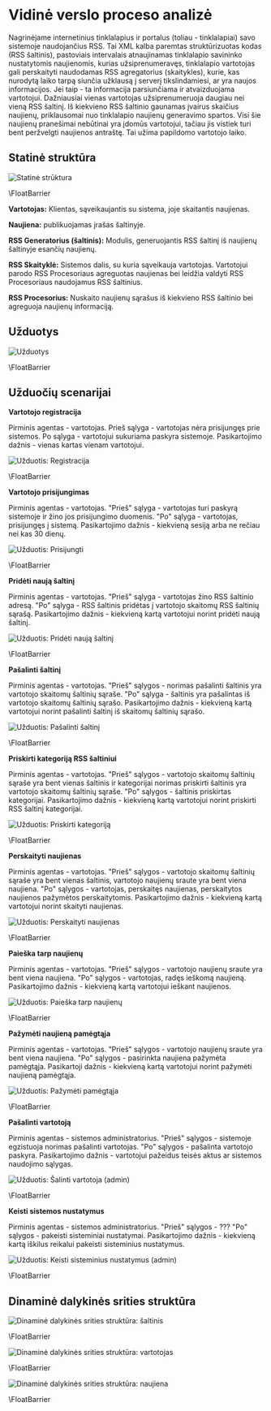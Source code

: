 # Vidinė verslo proceso analizė

Nagrinėjame internetinius tinklalapius ir portalus (toliau - tinklalapiai) savo
sistemoje naudojančius RSS. Tai XML kalba paremtas struktūrizuotas kodas (RSS
šaltinis), pastoviais intervalais atnaujinamas tinklalapio savininko
nustatytomis naujienomis, kurias užsiprenumeravęs, tinklalapio vartotojas gali
perskaityti naudodamas RSS agregatorius (skaitykles), kurie, kas nurodytą laiko
tarpą siunčia užklausą į serverį tikslindamiesi, ar yra naujos informacijos.
Jei taip - ta informacija parsiunčiama ir atvaizduojama vartotojui. Dažniausiai
vienas vartotojas užsiprenumeruoja daugiau nei vieną RSS šaltinį. Iš kiekvieno
RSS šaltinio gaunamas įvairus skaičius naujienų, priklausomai nuo tinklalapio
naujienų generavimo spartos. Visi šie naujienų pranešimai nebūtinai yra įdomūs
vartotojui, tačiau jis vistiek turi bent peržvelgti naujienos antraštę.  Tai
užima papildomo vartotojo laiko.

## Statinė struktūra

![Statinė strūktura](projektas/img/statine_struktura.png)

\FloatBarrier

**Vartotojas:** Klientas, sąveikaujantis su sistema, joje skaitantis naujienas.

**Naujiena:** publikuojamas įrašas šaltinyje.

**RSS Generatorius (šaltinis):** Modulis, generuojantis RSS šaltinį iš naujienų šaltinyje esančių naujienų.

**RSS Skaityklė:** Sistemos dalis, su kuria sąveikauja vartotojas. Vartotojui parodo RSS Procesoriaus agreguotas naujienas bei leidžia valdyti RSS Procesoriaus naudojamus RSS šaltinius.

**RSS Procesorius:** Nuskaito naujienų sąrašus iš kiekvieno RSS šaltinio bei agreguoja naujienų informaciją.

## Užduotys

![Užduotys](projektas/img/uzduotys.png)

\FloatBarrier

## Užduočių scenarijai

**Vartotojo registracija**

Pirminis agentas - vartotojas.
Prieš sąlyga - vartotojas nėra prisijungęs prie sistemos.
Po sąlyga - vartotojui sukuriama paskyra sistemoje.
Pasikartojimo dažnis - vienas kartas vienam vartotojui.

![Užduotis: Registracija](projektas/img/uzduotis_registracija.png)

\FloatBarrier

**Vartotojo prisijungimas**

Pirminis agentas - vartotojas.
"Prieš" sąlyga - vartotojas turi paskyrą sistemoje ir žino jos prisijungimo duomenis.
"Po" sąlyga - vartotojas, prisijungęs į sistemą.
Pasikartojimo dažnis - kiekvieną sesiją arba ne rečiau nei kas 30 dienų.

![Užduotis: Prisijungti](projektas/img/uzduotis_prisijungti.png)

\FloatBarrier

**Pridėti naują šaltinį**

Pirminis agentas - vartotojas.
"Prieš" sąlyga - vartotojas žino RSS šaltinio adresą.
"Po" sąlyga - RSS šaltinis pridėtas į vartotojo skaitomų RSS šaltinių sąrašą.
Pasikartojimo dažnis - kiekvieną kartą vartotojui norint pridėti naują šaltinį.

![Užduotis: Pridėti naują šaltinį](projektas/img/uzduotis_prideti_nauja_saltini.png)

\FloatBarrier

**Pašalinti šaltinį**

Pirminis agentas - vartotojas.
"Prieš" sąlygos - norimas pašalinti šaltinis yra vartotojo skaitomų šaltinių sąraše.
"Po" sąlyga - šaltinis yra pašalintas iš vartotojo skaitomų šaltinių sąrašo.
Pasikartojimo dažnis - kiekvieną kartą vartotojui norint pašalinti šaltinį iš skaitomų šaltinių sąrašo.

![Užduotis: Pašalinti šaltinį](projektas/img/uzduotis_pasalinti_saltini.png)

\FloatBarrier

**Priskirti kategoriją RSS šaltiniui**

Pirminis agentas - vartotojas.
"Prieš" sąlygos - vartotojo skaitomų šaltinių sąraše yra bent vienas šaltinis ir kategorijai norimas priskirti šaltinis yra vartotojo skaitomų šaltinių sąraše.
"Po" sąlygos - šaltinis priskirtas kategorijai.
Pasikartojimo dažnis - kiekvieną kartą vartotojui norint priskirti RSS šaltinį kategorijai.

![Užduotis: Priskirti kategoriją](projektas/img/uzduotis_priskirti_kategorija.png)

\FloatBarrier

**Perskaityti naujienas**

Pirminis agentas - vartotojas.
"Prieš" sąlygos - vartotojo skaitomų šaltinių sąraše yra bent vienas šaltinis, vartotojo naujienų sraute yra bent viena naujiena.
"Po" sąlygos - vartotojas, perskaitęs naujienas, perskaitytos naujienos pažymėtos perskaitytomis.
Pasikartojimo dažnis - kiekvieną kartą vartotojui norint skaityti naujienas.

![Užduotis: Perskaityti naujienas](projektas/img/uzduotis_perskaityti_naujienas.png)

\FloatBarrier

**Paieška tarp naujienų**

Pirminis agentas - vartotojas.
"Prieš" sąlygos - vartotojo naujienų sraute yra bent viena naujiena.
"Po" sąlygos - vartotojas, radęs ieškomą naujieną.
Pasikartojimo dažnis - kiekvieną kartą vartotojui ieškant naujienos.

![Užduotis: Paieška tarp naujienų](projektas/img/uzduotis_paieska_tarp_naujienu.png)

\FloatBarrier

**Pažymėti naujieną pamėgtąja**

Pirminis agentas - vartotojas.
"Prieš" sąlygos - vartotojo naujienų sraute yra bent viena naujiena.
"Po" sąlygos - pasirinkta naujiena pažymėta pamėgtąja.
Pasikartoji dažnis - kiekvieną kartą vartotojui norint pažymėti naujieną pamėgtąja.

![Užduotis: Pažymėti pamėgtąja](projektas/img/uzduotis_pazymeti_pamegtaja.png)

\FloatBarrier

**Pašalinti vartotoją**

Pirminis agentas - sistemos administratorius.
"Prieš" sąlygos - sistemoje egzistuoja norimas pašalinti vartotojas.
"Po" sąlygos - pašalinta vartotojo paskyra.
Pasikartojimo dažnis - vartotojui pažeidus teisės aktus ar sistemos naudojimo sąlygas.

![Užduotis: Šalinti vartotoja (admin)](projektas/img/uzduotis_salinti_vartotoja.png)

\FloatBarrier

**Keisti sistemos nustatymus**

Pirminis agentas - sistemos administratorius.
"Prieš" sąlygos - ???
"Po" sąlygos - pakeisti sisteminiai nustatymai.
Pasikartojimo dažnis - kiekvieną kartą iškilus reikalui pakeisti sisteminius nustatymus.

![Užduotis: Keisti sisteminius nustatymus (admin)](projektas/img/uzduotis_admin_keisti_sist_nust.png)

\FloatBarrier

## Dinaminė dalykinės srities struktūra

![Dinaminė dalykinės srities struktūra: šaltinis](projektas/img/dass_saltinis.png)  

\FloatBarrier

![Dinaminė dalykinės srities struktūra: vartotojas](projektas/img/dass_vartotojas.png)  

\FloatBarrier

![Dinaminė dalykinės srities struktūra: naujiena](projektas/img/dass_naujiena.png)  

\FloatBarrier

